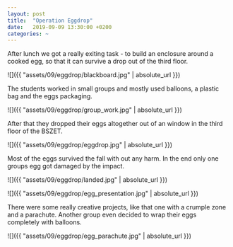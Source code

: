 ```yaml
---
layout: post
title:  "Operation Eggdrop"
date:   2019-09-09 13:30:00 +0200
categories: ~
---
```


After lunch we got a really exiting task - to build an enclosure around a cooked
egg, so that it can survive a drop out of the third floor.

![]({{ "assets/09/eggdrop/blackboard.jpg" | absolute_url }})

The students worked in small groups and mostly used balloons, a plastic bag and
the eggs packaging.

![]({{ "assets/09/eggdrop/group_work.jpg" | absolute_url }})

After that they dropped their eggs altogether out of an window in the third floor
of the BSZET.

![]({{ "assets/09/eggdrop/eggdrop.jpg" | absolute_url }})

Most of the eggs survived the fall with out any harm. In the end only one groups
egg got damaged by the impact.

![]({{ "assets/09/eggdrop/landed.jpg" | absolute_url }})

![]({{ "assets/09/eggdrop/egg_presentation.jpg" | absolute_url }})

There were some really creative projects, like that one with a crumple zone and
a parachute. Another group even decided to wrap their eggs completely with
balloons.

![]({{ "assets/09/eggdrop/egg_parachute.jpg" | absolute_url }})
